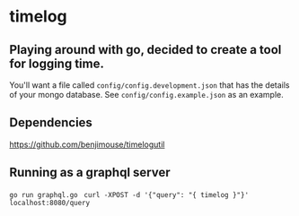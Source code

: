 # timelog
Playing around with go, decided to create a tool for logging time.
---
You'll want a file called `config/config.development.json` that has the details of your mongo database.
See `config/config.example.json` as an example.

## Dependencies
https://github.com/benjimouse/timelogutil

## Running as a graphql server
`go run graphql.go`
` curl -XPOST -d '{"query": "{ timelog }"}' localhost:8080/query`
